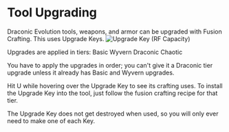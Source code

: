 # Tool Upgrading

Draconic Evolution tools, weapons, and armor can be upgraded with Fusion Crafting. This uses Upgrade Keys.
![Upgrade Key (RF Capacity)](item:draconicevolution:tool_upgrade)

Upgrades are applied in tiers:
Basic
Wyvern
Draconic
Chaotic

You have to apply the upgrades in order; you can't give it a Draconic tier upgrade unless it already has Basic and Wyvern upgrades.

Hit U while hovering over the Upgrade Key to see its crafting uses. To install the Upgrade Key into the tool, just follow the fusion crafting recipe for that tier.

The Upgrade Key does not get destroyed when used, so you will only ever need to make one of each Key.
